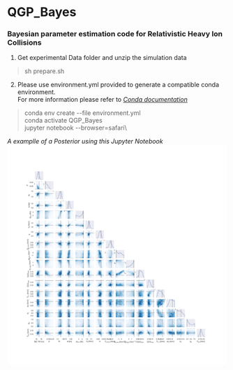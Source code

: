 # QGP_Bayes
### Bayesian parameter estimation code for Relativistic Heavy Ion Collisions

1. Get experimental Data folder and unzip the simulation data
>sh prepare.sh
2. Please use environment.yml provided to generate a compatible conda environment.\
For more information please refer to *[Conda documentation](https://docs.conda.io/projects/conda/en/latest/user-guide/tasks/manage-environments.html)* 
>conda env create --file environment.yml\
>conda activate QGP_Bayes\
>jupyter notebook --browser=safari\

*A examplle of a Posterior using this Jupyter Notebook*
![alt text](https://github.com/danOSU/QGP_Bayes/blob/main/Results/FigureFiles/JETSCAPE_bayesfull.png)

